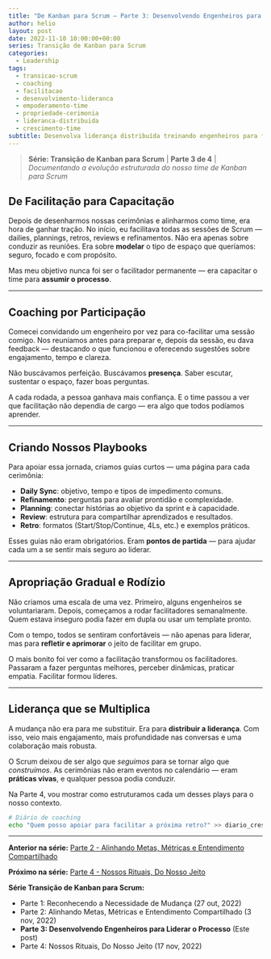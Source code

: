 ```yaml
---
title: "De Kanban para Scrum – Parte 3: Desenvolvendo Engenheiros para Liderar o Processo"
author: helio
layout: post
date: 2022-11-10 10:00:00+00:00
series: Transição de Kanban para Scrum
categories:
  - Leadership
tags:
  - transicao-scrum
  - coaching
  - facilitacao
  - desenvolvimento-lideranca
  - empoderamento-time
  - propriedade-cerimonia
  - lideranca-distribuida
  - crescimento-time
subtitle: Desenvolva liderança distribuída treinando engenheiros para facilitar cerimônias Scrum—com playbooks práticos e rotação gradual de responsabilidades
---
```


> **Série: Transição de Kanban para Scrum** | **Parte 3 de 4** | _Documentando a evolução estruturada do nosso time de Kanban para Scrum_

## De Facilitação para Capacitação

Depois de desenharmos nossas cerimônias e alinharmos como time, era hora de ganhar tração. No início, eu facilitava todas as sessões de Scrum — dailies, plannings, retros, reviews e refinamentos. Não era apenas sobre conduzir as reuniões. Era sobre **modelar** o tipo de espaço que queríamos: seguro, focado e com propósito.

Mas meu objetivo nunca foi ser o facilitador permanente — era capacitar o time para **assumir o processo**.

---

## Coaching por Participação

Comecei convidando um engenheiro por vez para co-facilitar uma sessão comigo. Nos reuníamos antes para preparar e, depois da sessão, eu dava feedback — destacando o que funcionou e oferecendo sugestões sobre engajamento, tempo e clareza.

Não buscávamos perfeição. Buscávamos **presença**. Saber escutar, sustentar o espaço, fazer boas perguntas.

A cada rodada, a pessoa ganhava mais confiança. E o time passou a ver que facilitação não dependia de cargo — era algo que todos podíamos aprender.

---

## Criando Nossos Playbooks

Para apoiar essa jornada, criamos guias curtos — uma página para cada cerimônia:

- **Daily Sync**: objetivo, tempo e tipos de impedimento comuns.
- **Refinamento**: perguntas para avaliar prontidão e complexidade.
- **Planning**: conectar histórias ao objetivo da sprint e à capacidade.
- **Review**: estrutura para compartilhar aprendizados e resultados.
- **Retro**: formatos (Start/Stop/Continue, 4Ls, etc.) e exemplos práticos.

Esses guias não eram obrigatórios. Eram **pontos de partida** — para ajudar cada um a se sentir mais seguro ao liderar.

---

## Apropriação Gradual e Rodízio

Não criamos uma escala de uma vez. Primeiro, alguns engenheiros se voluntariaram. Depois, começamos a rodar facilitadores semanalmente. Quem estava inseguro podia fazer em dupla ou usar um template pronto.

Com o tempo, todos se sentiram confortáveis — não apenas para liderar, mas para **refletir e aprimorar** o jeito de facilitar em grupo.

O mais bonito foi ver como a facilitação transformou os facilitadores. Passaram a fazer perguntas melhores, perceber dinâmicas, praticar empatia. Facilitar formou líderes.

---

## Liderança que se Multiplica

A mudança não era para me substituir. Era para **distribuir a liderança**. Com isso, veio mais engajamento, mais profundidade nas conversas e uma colaboração mais robusta.

O Scrum deixou de ser algo que _seguimos_ para se tornar algo que _construímos_. As cerimônias não eram eventos no calendário — eram **práticas vivas**, e qualquer pessoa podia conduzir.

Na Parte 4, vou mostrar como estruturamos cada um desses plays para o nosso contexto.

```bash
# Diário de coaching
echo "Quem posso apoiar para facilitar a próxima retro?" >> diario_crescimento.txt
```

---

**Anterior na série:** [Parte 2 - Alinhando Metas, Métricas e Entendimento Compartilhado](/pt/posts/2022-11-03-scrum-transition-part2/)

**Próximo na série:** [Parte 4 - Nossos Rituais, Do Nosso Jeito](/pt/posts/2022-11-17-scrum-transition-part4/)

**Série Transição de Kanban para Scrum:**

- Parte 1: Reconhecendo a Necessidade de Mudança (27 out, 2022)
- Parte 2: Alinhando Metas, Métricas e Entendimento Compartilhado (3 nov, 2022)
- **Parte 3: Desenvolvendo Engenheiros para Liderar o Processo** (Este post)
- Parte 4: Nossos Rituais, Do Nosso Jeito (17 nov, 2022)

